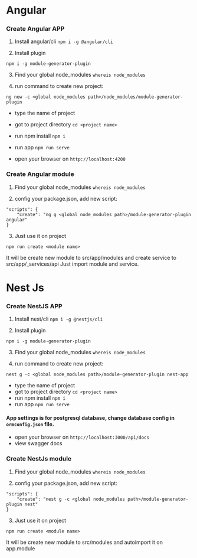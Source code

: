 # Angular

### Create Angular APP
1. Install angular/cli  ``npm i -g @angular/cli``

2. Install plugin
```
npm i -g module-generator-plugin
```

3. Find your global node_modules
   ``whereis node_modules``

4. run command to create new project:
```
ng new -c <global node_modules path>/node_modules/module-generator-plugin
```
- type the name of project
- got to project directory
  ``cd <project name>``
- run npm install ``npm i``
- run app ``npm run serve``

- open your browser on ``http://localhost:4200``


### Create Angular module
1. Find your global node_modules
   ``whereis node_modules``

2. config your package.json, add new script:
```
"scripts": {
    "create": "ng g <global node_modules path>/module-generator-plugin angular"
}
```
3. Just use it on project
```
npm run create <module name>
```
It will be create new module to src/app/modules and create service to src/app/_services/api
Just import module and service.


# Nest Js
### Create NestJS APP
1. Install nest/cli  ``npm i -g @nestjs/cli``
   
2. Install plugin 
```
npm i -g module-generator-plugin
```

3. Find your global node_modules
   ``whereis node_modules``

4. run command to create new project:
```
nest g -c <global node_modules path>/module-generator-plugin nest-app
```
- type the name of project
- got to project directory
``cd <project name>``
- run npm install ``npm i``
- run app ``npm run serve``

#### App settings is for postgresql database, change database config in ``ormconfig.json`` file. 

- open your browser on ``http://localhost:3000/api/docs``
- view swagger docs

### Create NestJs module
1. Find your global node_modules
   ``whereis node_modules``

2. config your package.json, add new script:
```
"scripts": {
    "create": "nest g -c <global node_modules path>/module-generator-plugin nest"
}
```
3. Just use it on project
```
npm run create <module name>
```
It will be create new module to src/modules and autoimport it on app.module


